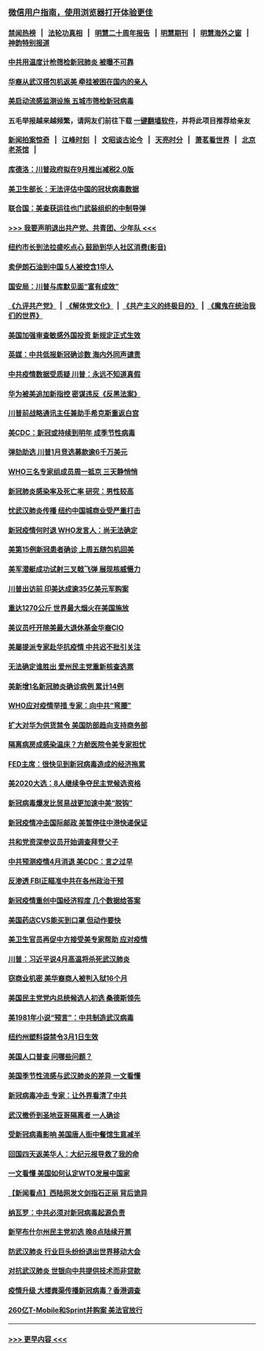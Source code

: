 ### [微信用户指南，使用浏览器打开体验更佳](https://github.com/gfw-breaker/banned-news1/blob/master/indexes/wechat-guide.md?t=0)
#### [禁闻热榜](热点新闻.md?t=0)  &nbsp;&nbsp;|&nbsp;&nbsp; [法轮功真相](https://github.com/gfw-breaker/truth/blob/master/README.md?t=0) &nbsp;&nbsp;|&nbsp;&nbsp; [明慧二十周年报告](https://github.com/gfw-breaker/mh-reports/blob/master/README.md?t=0) &nbsp;&nbsp;|&nbsp;&nbsp;[明慧期刊](https://github.com/gfw-breaker/mh-qikan) &nbsp;&nbsp;|&nbsp;&nbsp; [明慧海外之窗](https://github.com/gfw-breaker/mh-news/blob/master/README.md?t=0) &nbsp;&nbsp;|&nbsp;&nbsp; [神韵特别报道](https://github.com/gfw-breaker/mh-news/blob/master/shenyun.md?t=0)
#### [中共用温度计枪筛检新冠肺炎 被曝不可靠](../pages/nsc412/n11869707.md?t=02150611) 
#### [华裔从武汉搭包机返美 牵挂被困在国内的亲人](../pages/nsc412/n11869711.md?t=02150611) 
#### [美启动流感监测设施 五城市筛检新冠病毒](../pages/nsc412/n11869689.md?t=02150611) 
#### 五毛举报越来越频繁，请网友们前往下载 [一键翻墙软件](https://github.com/gfw-breaker/ssr-accounts)，并将此项目推荐给亲友
#### [新闻拍案惊奇](https://github.com/gfw-breaker/banned-news1/blob/master/pages/link4.md) &nbsp;&nbsp;|&nbsp;&nbsp; [江峰时刻](https://github.com/gfw-breaker/banned-news1/blob/master/pages/link4.md) &nbsp;&nbsp;|&nbsp;&nbsp; [文昭谈古论今](https://github.com/gfw-breaker/banned-news1/blob/master/pages/link4.md) &nbsp;&nbsp;|&nbsp;&nbsp; [天亮时分](https://github.com/gfw-breaker/banned-news1/blob/master/pages/link4.md) &nbsp;&nbsp;|&nbsp;&nbsp; [萧茗看世界](https://github.com/gfw-breaker/banned-news1/blob/master/pages/link4.md) &nbsp;&nbsp;|&nbsp;&nbsp; [北京老茶馆](https://github.com/gfw-breaker/banned-news1/blob/master/pages/link4.md) &nbsp;&nbsp;|&nbsp;&nbsp; 
#### [库德洛：川普政府拟在9月推出减税2.0版](../pages/nsc412/n11869627.md?t=02150611) 
#### [美卫生部长：无法评估中国的冠状病毒数据](../pages/nsc412/n11869301.md?t=02150611) 
#### [联合国：美查获运往也门武装组织的中制导弹](../pages/nsc412/n11868677.md?t=02150611) 
#### [>>> 我要声明退出共产党、共青团、少年队 <<<](https://github.com/begood0513/goodnews/blob/master/quit/letter.md) 
#### [纽约市长到法拉盛吃点心  鼓励到华人社区消费(影音)](../pages/nsc412/n11868197.md?t=02150611) 
#### [卖伊朗石油到中国  5人被控含1华人](../pages/nsc412/n11867988.md?t=02150611) 
#### [国安局：川普与库默见面“富有成效”](../pages/nsc412/n11867976.md?t=02150611) 
#### [《九评共产党》](https://github.com/begood0513/9ping.md/blob/master/README.md) &nbsp;|&nbsp; [《解体党文化》](../../../../jtdwh.md/blob/master/README.md)  &nbsp;|&nbsp; [《共产主义的终极目的》](../../../../gczydzjmd.md/blob/master/README.md) &nbsp;|&nbsp; [《魔鬼在统治我们的世界》](../../../../mgztzwmdsj.md/blob/master/README.md) 
#### [美国加强审查敏感外国投资 新规定正式生效](../pages/nsc412/n11868041.md?t=02150611) 
#### [英媒：中共低报新冠确诊数 海内外同声谴责](../pages/nsc412/n11867421.md?t=02150611) 
#### [中共疫情数据受质疑 川普：永远不知道真假](../pages/nsc412/n11867195.md?t=02150611) 
#### [华为被美追加新指控 密谋违反《反黑法案》](../pages/nsc412/n11867191.md?t=02150611) 
#### [川普前战略通讯主任兼助手希克斯重返白宫](../pages/nsc412/n11867104.md?t=02150611) 
#### [美CDC：新冠或持续到明年 成季节性病毒](../pages/nsc412/n11867279.md?t=02150611) 
#### [弹劾助选 川普1月竞选募款逾6千万美元](../pages/nsc412/n11866950.md?t=02150611) 
#### [WHO三名专家组成员周一抵京 三天静悄悄](../pages/nsc412/n11866947.md?t=02150611) 
#### [新冠肺炎感染率及死亡率 研究：男性较高](../pages/nsc412/n11866956.md?t=02150611) 
#### [忧武汉肺炎传播 纽约中国城商业受严重打击](../pages/nsc412/n11866902.md?t=02150611) 
#### [新冠疫情何时退 WHO发言人：尚无法确定](../pages/nsc412/n11866864.md?t=02150611) 
#### [美第15例新冠患者确诊 上周五随包机回美](../pages/nsc412/n11866852.md?t=02150611) 
#### [美军潜艇成功试射三叉戟飞弹 展现核威慑力](../pages/nsc412/n11866046.md?t=02150611) 
#### [川普出访前 印美达成逾35亿美元军购案](../pages/nsc412/n11865444.md?t=02150611) 
#### [重达1270公斤 世界最大烟火在美国施放](../pages/nsc412/n11865198.md?t=02150611) 
#### [美议员吁开除美最大退休基金华裔CIO](../pages/nsc412/n11865230.md?t=02150611) 
#### [美屡提派专家赴华抗疫情 中共迟不批引关注](../pages/nsc412/n11864719.md?t=02150611) 
#### [无法确定谁胜出 爱州民主党重新核查选票](../pages/nsc412/n11864830.md?t=02150611) 
#### [美新增1名新冠肺炎确诊病例 累计14例](../pages/nsc412/n11864893.md?t=02150611) 
#### [WHO应对疫情举措 专家：向中共“弯腰”](../pages/nsc412/n11864727.md?t=02150611) 
#### [扩大对华为供货禁令 美国防部趋向支持商务部](../pages/nsc412/n11864773.md?t=02150611) 
#### [隔离病房成感染温床？方舱医院令美专家担忧](../pages/nsc412/n11864575.md?t=02150611) 
#### [FED主席：很快见到新冠病毒造成的经济拖累](../pages/nsc412/n11864507.md?t=02150611) 
#### [美2020大选：8人继续争夺民主党候选资格](../pages/nsc412/n11864327.md?t=02150611) 
#### [新冠病毒爆发比贸易战更加速中美“脱钩”](../pages/nsc412/n11864470.md?t=02150611) 
#### [新冠疫情冲击国际邮政 美暂停往中港快递保证](../pages/nsc412/n11864207.md?t=02150611) 
#### [共和党资深参议员开始调查拜登父子](../pages/nsc412/n11863984.md?t=02150611) 
#### [中共预测疫情4月消退 美CDC：言之过早](../pages/nsc412/n11864310.md?t=02150611) 
#### [反渗透 FBI正瞄准中共在各州政治干预](../pages/nsc412/n11864300.md?t=02150611) 
#### [新冠疫情重创中国经济程度 几个数据给答案](../pages/nsc412/n11864203.md?t=02150611) 
#### [美国药店CVS能买到口罩 但动作要快](../pages/nsc412/n11862438.md?t=02150611) 
#### [美卫生官员再促中方接受美专家帮助 应对疫情](../pages/nsc412/n11864043.md?t=02150611) 
#### [川普：习近平说4月高温将杀死武汉肺炎](../pages/nsc412/n11860814.md?t=02150611) 
#### [窃商业机密 美华裔商人被判入狱16个月](../pages/nsc412/n11863911.md?t=02150611) 
#### [美国民主党党内总统候选人初选 桑德斯领先](../pages/nsc412/n11863475.md?t=02150611) 
#### [美1981年小说“预言”：中共制造武汉病毒](../pages/nsc412/n11863306.md?t=02150611) 
#### [纽约州塑料袋禁令3月1日生效](../pages/nsc412/n11862832.md?t=02150611) 
#### [美国人口普查  问哪些问题？](../pages/nsc412/n11862808.md?t=02150611) 
#### [美国季节性流感与武汉肺炎的差异 一文看懂](../pages/nsc412/n11862428.md?t=02150611) 
#### [新冠病毒冲击 专家：让外界看清了中共](../pages/nsc412/n11862280.md?t=02150611) 
#### [武汉撤侨到圣地亚哥隔离者 一人确诊](../pages/nsc412/n11862460.md?t=02150611) 
#### [受新冠病毒影响 美国唐人街中餐馆生意减半](../pages/nsc412/n11861940.md?t=02150611) 
#### [回国四天返美华人：大纪元报导救了我的命](../pages/nsc412/n11862181.md?t=02150611) 
#### [一文看懂 美国如何认定WTO发展中国家](../pages/nsc412/n11862051.md?t=02150611) 
#### [【新闻看点】西陆网发文剑指石正丽 背后诡异](../pages/nsc412/n11861792.md?t=02150611) 
#### [纳瓦罗：中共必须对新冠病毒起源负责](../pages/nsc412/n11861810.md?t=02150611) 
#### [新罕布什尔州民主党初选 晚8点陆续开票](../pages/nsc412/n11861872.md?t=02150611) 
#### [防武汉肺炎 行业巨头纷纷退出世界移动大会](../pages/nsc412/n11861795.md?t=02150611) 
#### [对抗武汉肺炎 世银向中共提供技术而非贷款](../pages/nsc412/n11861652.md?t=02150611) 
#### [疫情升级 大楼粪渠传播新冠病毒？香港调查](../pages/nsc412/n11861556.md?t=02150611) 
#### [260亿T-Mobile和Sprint并购案 美法官放行](../pages/nsc412/n11861511.md?t=02150611) 

----
#### [ >>> 更早内容 <<< ](../indexes/nsc412-earlier.md)
